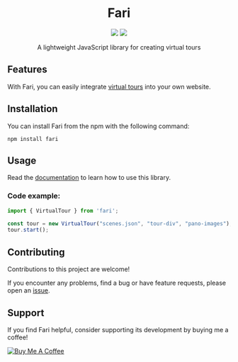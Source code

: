 <h1 align="center">
Fari
</h1>

<p align="center">
<a href="LICENSE"><img src="https://img.shields.io/badge/license-Apache%202-blue"/></a>
<a href="https://www.npmjs.com/package/fari"><img src="https://img.shields.io/npm/v/fari.svg"/></a>
</p>



<p align="center">A lightweight JavaScript library for creating virtual tours </p>

## Features
With Fari, you can easily integrate [virtual tours](https://en.wikipedia.org/wiki/Virtual_tour) into your own website.

## Installation
You can install Fari from the npm with the following command:
```
npm install fari
```

## Usage 

Read the [documentation](docs/docs.md) to learn how to use this library.

### Code example:

```js
import { VirtualTour } from 'fari';

const tour = new VirtualTour("scenes.json", "tour-div", "pano-images");
tour.start();
```

## Contributing
Contributions to this project are welcome!

If you encounter any problems, find a bug or have feature requests, please open an [issue](https://github.com/maxmmueller/fari/issues/new).

## Support
If you find Fari helpful, consider supporting its development by buying me a coffee!

[![Buy Me A Coffee](https://img.buymeacoffee.com/button-api/?username=maxmmueller&button_colour=FFDD00&font_colour=000000&font_family=Poppins&outline_colour=000000&coffee_colour=ffffff)](https://www.buymeacoffee.com/maxmmueller)